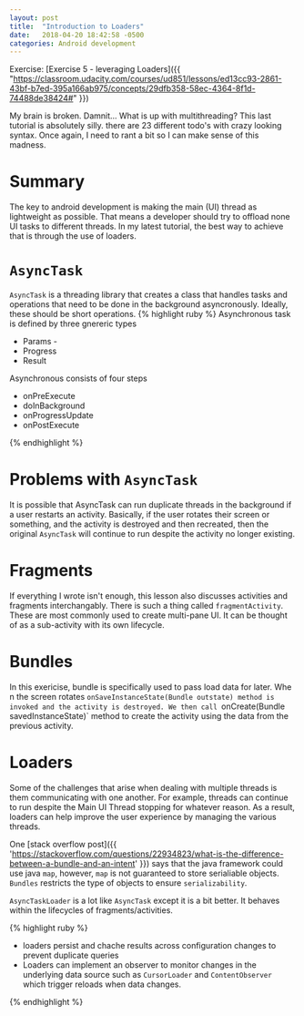 ```yaml
---
layout: post
title:  "Introduction to Loaders"
date:   2018-04-20 18:42:58 -0500
categories: Android development
---
```


Exercise: [Exercise 5 - leveraging Loaders]({{ "https://classroom.udacity.com/courses/ud851/lessons/ed13cc93-2861-43bf-b7ed-395a166ab975/concepts/29dfb358-58ec-4364-8f1d-74488de38424#" }})

My brain is broken. Damnit... What is up with multithreading? This last tutorial is absolutely silly. there are 23 different todo's with crazy looking syntax. Once again, I need to rant a bit so I can make sense of this madness. 

# Summary
The key to android development is making the main (UI) thread as lightweight as possible. That means a developer should try to offload none UI tasks to different threads. In my latest tutorial, the best way to achieve that is through the use of loaders.

# `AsyncTask`

`AsyncTask` is a threading library that creates a class that handles tasks and operations that need to be done in the background asyncronously. Ideally, these should be short operations. 
{% highlight ruby %}
Asynchronous task is defined by three gnereric types 

- Params - 
- Progress
- Result

Asynchronous consists of four steps 

- onPreExecute
- doInBackground
- onProgressUpdate
- onPostExecute

{% endhighlight %}

# Problems with `AsyncTask`

It is possible that AsyncTask can run duplicate threads in the background if a user restarts an activity. Basically, if the user rotates their screen or something, and the activity is destroyed and then recreated, then the original `AsyncTask` will continue to run despite the activity no longer existing.

# Fragments

If everything I wrote isn't enough, this lesson also discusses activities and fragments interchangably. There is such a thing called `fragmentActivity`. These are most commonly used to create multi-pane UI. It can be thought of as a sub-activity with its own lifecycle.

# Bundles

In this exericise, bundle is specifically used to pass load data for later. Whe n the screen rotates `onSaveInstanceState(Bundle outstate) method is invoked and the activity is destroyed. We then call `onCreate(Bundle savedInstanceState)` method to create the activity using the data from the previous activity.

# Loaders

Some of the challenges that arise when dealing with multiple threads is them communicating with one another. For example, threads can continue to run despite the Main UI Thread stopping for whatever reason. As a result, loaders can help improve the user experience by managing the various threads.


One [stack overflow post]({{ 'https://stackoverflow.com/questions/22934823/what-is-the-difference-between-a-bundle-and-an-intent' }}) says that the java framework could use java `map`, however, `map` is not guaranteed to store serialiable objects. `Bundles` restricts the type of objects to ensure `serializability`.

`AsyncTaskLoader` is a lot like `AsyncTask` except it is a bit better. It behaves within the lifecycles of fragments/activities.

{% highlight ruby %}

- loaders persist and chache results across configuration changes to prevent duplicate queries
- Loaders can implement an observer to monitor changes in the underlying data source such as `CursorLoader` and `ContentObserver` which trigger reloads when data changes.

{% endhighlight %}




 
